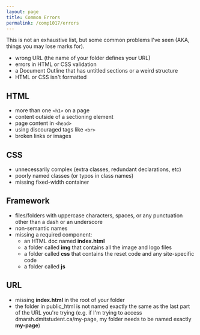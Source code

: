 ```yaml
---
layout: page
title: Common Errors
permalink: /comp1017/errors
---
```


This is not an exhaustive list, but some common problems I've seen (AKA, things you may lose marks for).
+ wrong URL (the name of your folder defines your URL)
+ errors in HTML or CSS validation
+ a Document Outline that has untitled sections or a weird structure
+ HTML or CSS isn't formatted

## HTML
+ more than one `<h1>` on a page
+ content outside of a sectioning element
+ page content in `<head>`
+ using discouraged tags like `<br>`
+ broken links or images

## CSS
+ unnecessarily complex (extra classes, redundant declarations, etc)
+ poorly named classes (or typos in class names)
+ missing fixed-width container

## Framework
+ files/folders with uppercase characters, spaces, or any punctuation other than a dash or an underscore
+ non-semantic names
+ missing a required component:
    + an HTML doc named **index.html**
    + a folder called **img** that contains all the image and logo files
    + a folder called **css** that contains the reset code and any site-specific code
    + a folder called **js**

## URL
+ missing **index.html** in the root of your folder
+ the folder in public_html is not named exactly the same as the last part of the URL you're trying (e.g. if I'm trying to access dmarsh.dmitstudent.ca/my-page, my folder needs to be named exactly **my-page**)
